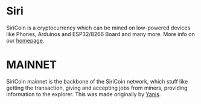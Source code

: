 # Siri
SiriCoin is a cryptocurrency which can be mined on low-powered devices like Phones, Arduinos and ESP32/8266 Board and many more. More info on our [homepage](https://siricoin.org).
# MAINNET
SiriCoin mainnet is the backbone of the SiriCoin network, which stuff like getting the transaction, giving and accepting jobs from miners, providing information to the explorer. This was made originally by [Yanis](https://github.com/ygboucherk).

